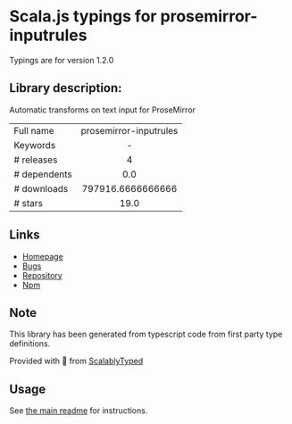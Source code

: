 
# Scala.js typings for prosemirror-inputrules

Typings are for version 1.2.0

## Library description:
Automatic transforms on text input for ProseMirror

|                    |                 |
| ------------------ | :-------------: |
| Full name          | prosemirror-inputrules |
| Keywords           | - |
| # releases         | 4 |
| # dependents       | 0.0 |
| # downloads        | 797916.6666666666 |
| # stars            | 19.0 |

## Links
- [Homepage](https://github.com/prosemirror/prosemirror-inputrules#readme)
- [Bugs](https://github.com/prosemirror/prosemirror-inputrules/issues)
- [Repository](https://github.com/prosemirror/prosemirror-inputrules)
- [Npm](https://www.npmjs.com/package/prosemirror-inputrules)
    


## Note
This library has been generated from typescript code from first party type definitions.

Provided with :purple_heart: from [ScalablyTyped](https://github.com/oyvindberg/ScalablyTyped)

## Usage
See [the main readme](../../readme.md) for instructions.


